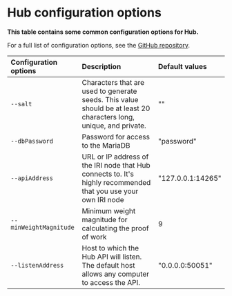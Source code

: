 # Hub configuration options

**This table contains some common configuration options for Hub.**

For a full list of configuration options, see the [GitHub repository](https://github.com/iotaledger/rpchub#command-line-arguments).
 

| **Configuration options** |   **Description**| **Default values**|
| :------------------------ | :--------------- | :--------|
|`--salt`| Characters that are used to generate seeds. This value should be at least 20 characters long, unique, and private.   |   ""    |
|`--dbPassword`| Password for access to the MariaDB| "password"|
|`--apiAddress`| URL or IP address of the IRI node that Hub connects to. It's highly recommended that you use your own IRI node| "127.0.0.1:14265"|
|`--minWeightMagnitude`| Minimum weight magnitude for calculating the proof of work| 9|
|`--listenAddress`| Host to which the Hub API will listen. The default host allows any computer to access the API.| "0.0.0.0:50051"|
